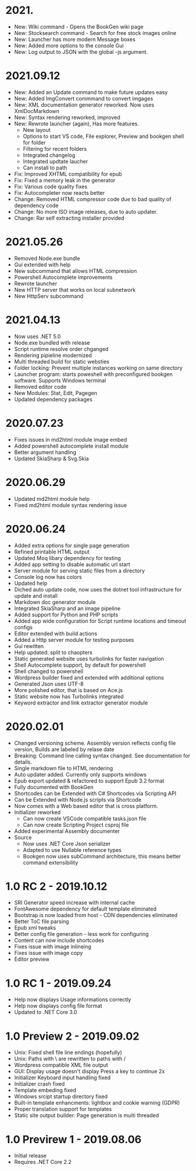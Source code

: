 # 2021.
* New: Wiki command - Opens the BookGen wiki page
* New: Stocksearch command - Search for free stock images online
* New: Launcher has more modern Message boxes
* New: Added more options to the console Gui
* New: Log output to JSON with the global -js argument.


# 2021.09.12
* New: Added an Update command to make future updates easy
* New: Added ImgConvert commmand to convert imgages
* New: XML documentation generator reworked. Now uses XmlDocMarkdown
* New: Syntax rendering reworked, improved
* New: Rewrote launcher (again), Has more features.
	* New layout
	* Options to start VS code, File explorer, Preview and bookgen shell for folder
	* Filtering for recent folders
	* Integrated changelog
	* Integrated updtate laucher
	* Can install to path
* Fix: Improved XHTML compatibility for epub
* Fix: Fixed a memory leak in the generator
* Fix: Various code quality fixes
* Fix: Autocompleter now reacts better
* Change: Removed HTML compressor code due to bad quality of dependency code
* Change: No more ISO image releases, due to auto updater.
* Change: Rar self extracting installer provided

# 2021.05.26
* Removed Node.exe bundle
* Gui extended with help
* New subcommand that allows HTML compression
* Powershell Autocomplete improvements
* Rewrote launcher
* New HTTP server that works on local subnetwork
* New HttpServ subcommand

# 2021.04.13
* Now uses .NET 5.0
* Node.exe bundled with release
* Script runtime resolve order chganged
* Rendering pipieline modernized
* Multi threaded build for static websties
* Folder locking: Prevent multiple instances working on same directory
* Launcher program: starts poweshell with preconfigured bookgen software. Supports Windows terminal
* Removed editor code
* New Modules: Stat, Edit, Pagegen
* Updated dependency packages

# 2020.07.23
* Fixes issues in md2html module image embed
* Added powershell autocomplete install module
* Better argument handling
* Updated SkiaSharp & Svg.Skia

# 2020.06.29
* Updated md2html module help
* Fixed md2html module syntax rendering issue

# 2020.06.24
* Added extra options for single page generation
* Refined printable HTML output
* Updated Moq libary dependency for testing
* Added app setting to disable automatic url start
* Server module for serving static files from a directory
* Console log now has colors
* Updated help
* Diched auto update code, now uses the dotnet tool infrastructure for update and install
* Markdown doc generator module
* Integrated SkiaSharp and an image pipeline
* Added support for Python and PHP scripts
* Added app wide configuration for Script runtime locations and timeout configs
* Editor extended with build actions
* Added a Http server module for testing purposes
* Gui rewitten
* Help updated: split to chaopters
* Static generated website uses turbolinks for faster navigation
* Shell Autocomplete support, by default for powershell
* Shell changed to powershell
* Wordpress builder fixed and extended with additional options
* Generated Json uses UTF-8
* More polished editor, that is based on Ace.js
* Static website now has Turbolinks integrated
* Keyword extractor and link extractor generator module

# 2020.02.01
* Changed versioning scheme. Assembly version reflects config file version, Builds are labeled by relase date
* Breaking: Command line calling syntax changed. See documentation for details.
* Single markdown file to HTML rendering
* Auto updater added. Currently only supports windows
* Epub export updated & refactored to support Epub 3.2 format
* Fully documented with BookGen
* Shortcodes can be Extended with C# Shortcodes via Scripting API
* Can be Extended with Node.js scripts via Shortcode
* Now comes with a Web based editor that is cross platform.
* Initializer reworked
	* Can now create VSCode compatible tasks.json file
	* Can now create Scripting Project csproj file
* Added experimental Assembly documenter
* Source
	* Now uses .NET Core Json serializer
	* Adapted to use Nullable reference types
	* Bookgen now uses subCommand architecture, this means better command extensibility


# 1.0 RC 2 - 2019.10.12
* SRI Generator speed increase with internal cache
* FontAwesome dependency for default template eliminated
* Bootstrap is now loaded from host - CDN dependencies eliminated
* Better ToC file parsing
* Epub xml tweaks
* Better config file generation - less work for configuring
* Content can now include shortcodes
* Fixes issue with image inlineing
* Fixes issue with image copy
* Editor preview

# 1.0 RC 1 - 2019.09.24
* Help now displays Usage informations correctly
* Help now displays config file format
* Updated to .NET Core 3.0

# 1.0 Preview 2 - 2019.09.02

* Unix: Fixed shell file line endings (hopefully)
* Unix: Paths with \ are rewritten to paths with / 
* Wordpress compatible XML file output
* GUI: Display usage doesn't display Press a key to continue 2x
* Initializer Keyboard input handling fixed
* Initializer crash fixed
* Template embeding fixed
* Windows srcipt startup directory fixed
* Built-in template enhancments: lightbox and cookie warning (GDPR)
* Proper translation support for templates
* Static site output builder: Page generation is multi threaded

# 1.0 Previrew 1 - 2019.08.06

* Initial release
* Requires .NET Core 2.2
